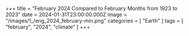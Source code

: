 +++
title = "February 2024 Compared to February Months from 1923 to 2023"
date = 2024-01-31T23:00:00.000Z
image = "/images/1_/eng_2024_february-min.png"
categories = [ "Earth" ]
tags = [ "february", "2024", "climate" ]
+++

